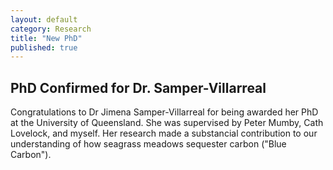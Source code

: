 ```yaml
---
layout: default
category: Research
title: "New PhD"
published: true  
---
```


## PhD Confirmed for Dr. Samper-Villarreal

Congratulations to Dr Jimena Samper-Villarreal for being awarded her PhD at the University of Queensland. She was supervised by Peter Mumby, Cath Lovelock, and myself. Her research made a substancial contribution to our understanding of how seagrass meadows sequester carbon ("Blue Carbon").
